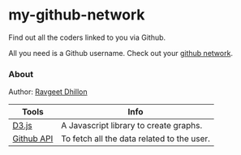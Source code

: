 # my-github-network
Find out all the coders linked to you via Github.

All you need is a Github username.
Check out your [github network](https://my-github-network.herokuapp.com/).

### About
Author: [Ravgeet Dhillon](https://github.com/ravgeetdhillon)

Tools | Info
-- | --
[D3.js](http://d3js.org) | A Javascript library to create graphs.
[Github API](https://developer.github.com/v3/) | To fetch all the data related to the user.
